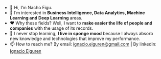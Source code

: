 - 👋 Hi, I’m Nacho Eigu.
- 👀 I’m interested in **Business Intelligence, Data Analytics, Machine Learning and Deep Learning** areas. 
- ❤️ Why these fields? Well, I want to **make easier the life of people and companies** with the usage of its records.
- 🌱 I never stop learning, **I live in sponge mood** because I always absorb new knowledge and technologies that improve my performance.
- 📫 How to reach me? By email: ignacio.eiguren@gmail.com | By linkedin: [Ignacio Eiguren](https://www.linkedin.com/in/ignacio-eiguren/)


